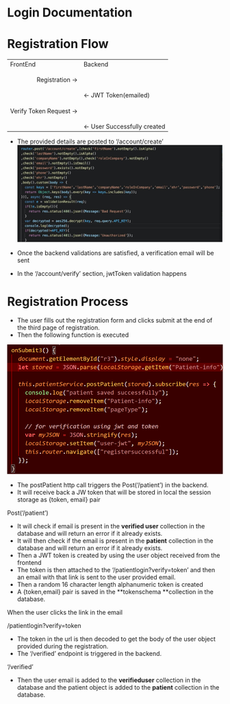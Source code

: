 # **Login Documentation**


# Registration Flow


<table>
  <tr>
   <td>FrontEnd
   </td>
   <td>Backend
   </td>
  </tr>
  <tr>
   <td><p style="text-align: right">
Registration   -></p>

   </td>
   <td>
   </td>
  </tr>
  <tr>
   <td>
   </td>
   <td>&lt;- JWT Token(emailed)
   </td>
  </tr>
  <tr>
   <td><p style="text-align: right">
Verify Token Request -></p>

   </td>
   <td>
   </td>
  </tr>
  <tr>
   <td>
   </td>
   <td>&lt;- User Successfully created
   </td>
  </tr>
</table>

*	The provided details are posted to ‘/account/create’
 ![alt_text](../Images/RegistrationFlow_images/image2.png "image_tooltip")

*	Once the backend validations are satisfied, a verification email will be sent
*	In the ‘/account/verify’ section, jwtToken validation happens


# Registration Process



*   The user fills out the registration form and clicks submit at the end of the third page of registration.
*   Then the following function is executed

    

![alt_text](../Images/RegistrationFlow_images/image1.png "image_tooltip")


*   The postPatient http call triggers the Post(‘/patient’) in the backend.
*   It will receive back a JW token that will be stored in local the session storage  as {token, email} pair

Post(‘/patient’)



*   It will check if email is present in the **verified user** collection in the database and will return an error if it already exists.
*   It will then check if the email is present in the **patient** collection in the database and will return an error if it already exists.
*   Then a JWT token is created by using the user object received from the frontend
*   The token is then attached to the ‘/patientlogin?verify=token’ and then an email with that link is sent to the user provided email.
*   Then a random 16 character length alphanumeric token is created
*   A {token,email} pair is saved in the **tokenschema **collection in the database.

When the user clicks the link in the email

/patientlogin?verify=token



*   The token in the url is then decoded to get the body of the user object provided during the registration.
*   The ‘/verified’ endpoint is triggered in the backend.

‘/verified’



*   Then the user email is added to the **verifieduser** collection in the database and the patient object is added to the **patient** collection in the database.
